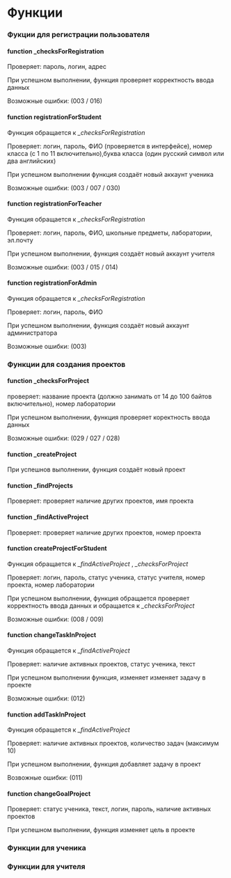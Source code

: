 # Функции 

### Фукции для регистрации пользователя

#### function _checksForRegistration

   Проверяет: пароль, логин, адрес

При успешном выполнении, функция проверяет корректность ввода данных

Возможные ошибки: (003 / 016)



#### function registrationForStudent 

Функция обращается к *_checksForRegistration*

   Проверяет: логин, пароль, ФИО (проверяется в интерфейсе), номер класса (с 1 по 11 включительно),буква класса (один русский символ или два английских)

При успешном выполнении функция создаёт новый аккаунт ученика

Возможные ошибки: (003 / 007 / 030)



#### function registrationForTeacher

Функция обращается к *_checksForRegistration*

   Проверяет: логин, пароль, ФИО, школьные предметы, лаборатории, эл.почту

При успешном выполнении, функция создаёт новый аккаунт учителя

Возможные ошибки: (003 / 015 / 014)



#### function registrationForAdmin

Функция обращается к *_checksForRegistration*

   Проверяет: логин, пароль, ФИО

При успешном выполнении, функция создаёт новый аккаунт администратора

Возможные ошибки: (003)

### Функции для создания проектов 


#### function _checksForProject

   проверяет: название проекта (должно занимать от 14 до 100 байтов включительно), номер лаборатории

При успешном выполнении, функция проверяет коректность ввода данных

Возможные ошибки: (029 / 027 / 028)

#### function _createProject

При успешнов выполнении, функция создаёт новый проект


#### function _findProjects

   Проверяет: проверяет наличие других проектов, имя проекта 


#### function _findActiveProject

   Проверяет: проверяет наличие других проектов, номер проекта 




#### function createProjectForStudent
Функция обращается к *_findActiveProject* ,  *_checksForProject*

   Проверяет: логин, пароль, статус ученика, статус учителя, номер проекта, номер лаборатории

При успешном выполнении, функция обращается проверяет корректность ввода данных и обращается к *_checksForProject* 

Возможные ошибки: (008 / 009)


####  function changeTaskInProject
Функция обращается к  *_findActiveProject*

   Проверяет: наличие активных проектов, статус ученика, текст

При успешном выполнении функция, изменяет изменяет задачу в проекте

Возможные ошибки: (012)


#### function addTaskInProject
Функция обращается к  *_findActiveProject*

   Проверяет: наличие активных проектов, количество задач (максимум 10)

При успешном выполнении, функция добавляет задачу в проект

Возвожные ошибки: (011)


#### function changeGoalProject
   Проверяет: статус ученика, текст, логин, пароль, наличие активных проектов

При успешном выполнении, функция изменяет цель в проекте


### Функции для ученика




### Функции для учителя

